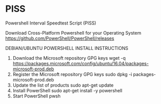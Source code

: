# PISS
Powershell Interval Speedtest Script (PISS)

Download Cross-Platform Powershell for your Operating System
https://github.com/PowerShell/PowerShell/releases

DEBIAN/UBUNTU POWERSHELL INSTALL INSTRUCTIONS
1. Download the Microsoft repository GPG keys
  wget -q https://packages.microsoft.com/config/ubuntu/16.04/packages-microsoft-prod.deb
2. Register the Microsoft repository GPG keys
  sudo dpkg -i packages-microsoft-prod.deb
3. Update the list of products
  sudo apt-get update
4. Install PowerShell
  sudo apt-get install -y powershell
5. Start PowerShell
  pwsh

